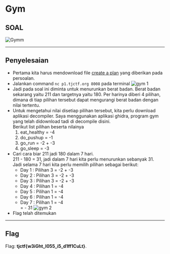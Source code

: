 # Gym

## SOAL
![Gymm](https://user-images.githubusercontent.com/26424136/83095838-6a93ce00-a0ce-11ea-99bf-f41cbaff9a85.PNG)
___________________________________
## Penyelesaian
- Pertama kita harus mendownload file [create a plan](bed9d7b7327958dab4d07b06772a032f3e97455e310956558579e8838762b5e2_gym) yang diberikan pada persoalan. 
- Jalankan command `nc p1.tjctf.org 8008` pada terminal
![gym 1](https://user-images.githubusercontent.com/26424136/83095833-68317400-a0ce-11ea-807b-07b2464168ea.PNG)
- Jadi pada soal ini diminta untuk menurunkan berat badan. Berat badan sekarang yaitu 211 dan targetnya yaitu 180. Per harinya diberi 4 pilihan, dimana di tiap pilihan tersebut dapat mengurangi berat badan dengan nilai tertentu. 
- Untuk mengetahui nilai disetiap pilihan tersebut, kita perlu download aplikasi decompiler. Saya menggunakan aplikasi ghidra, program gym yang telah didownload tadi di decompile disini. <br />
Berikut list pilihan beserta nilainya
  1. eat_healthy = -4
  2. do_pushup = -1
  3. go_run = -2 + -3
  4. go_sleep = -3
- Cari cara biar 211 jadi 180 dalam 7 hari. <br />
211 - 180 = 31, jadi dalam 7 hari kita perlu menurunkan sebanyak 31. <br /> 
Jadi selama 7 hari kita perlu memilih pilihan sebagai berikut: <br />
  - Day 1 : Pilihan 3 = -2 + -3
  - Day 2 : Pilihan 3 = -2 + -3
  - Day 3 : Pilihan 3 = -2 + -3 
  - Day 4 : Pilihan 1 = -4
  - Day 5 : Pilihan 1 = -4
  - Day 6 : Pilihan 1 = -4
  - Day 7 : Pilihan 1 = -4 <br />
                      = - 31
![gym 2](https://user-images.githubusercontent.com/26424136/83095837-69fb3780-a0ce-11ea-9d24-d838ca66fa42.PNG)
- Flag telah ditemukan
____________________________________
## Flag

Flag: <b>tjctf{w3iGht_l055_i5_d1ff1CuLt}</b>.

